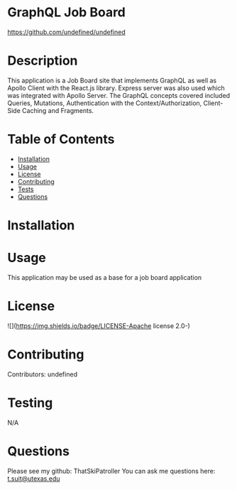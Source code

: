 # GraphQL Job Board
https://github.com/undefined/undefined
# Description
This application is a Job Board site that implements GraphQL as well as Apollo Client with the React.js library. Express server was also used which was integrated with Apollo Server. The GraphQL concepts covered included Queries, Mutations, Authentication with the Context/Authorization, Client-Side Caching and Fragments. 
# Table of Contents
* [Installation](#installation)
* [Usage](#usage)
* [License](#license)
* [Contributing](#contributing)
* [Tests](#tests)
* [Questions](#questions)
# Installation

# Usage
This application may be used as a base for a job board application
# License
![](https://img.shields.io/badge/LICENSE-Apache license 2.0-<ORANGE>)
# Contributing
Contributors: undefined
# Testing
N/A
# Questions
Please see my github: ThatSkiPatroller
You can ask me questions here: t.suit@utexas.edu